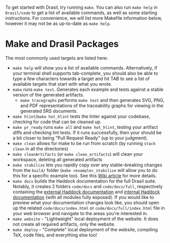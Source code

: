 To get started with Drasil, try running `make`. You can also run `make help` in `Drasil/code` to get a list of available commands, as well as some starting instructions. For convenience, we will list more Makefile information below, however it may not be as up-to-date as `make help`.

# Make and Drasil Packages
The most commonly used targets are listed here:
- `make help` will show you a list of available commands. Alternatively, if your terminal shell supports tab-complete, you should also be able to type a few characters towards a target and hit TAB to see a list of available targets that start with what you wrote.
- `make` runs `make test`. Generates each example and tests against a stable version of the generated artifacts.
  - `make tracegraphs` performs `make test` and then generates SVG, PNG, and PDF representations of the traceability graphs for viewing in the generated SRS documents.
- `make hlint`/`make hot_hlint` tests the linter against your codebase, checking for code that can be cleaned up.
- `make pr_ready` runs `make all` and `make hot_hlint`, testing your artifact diffs and checking lint tests. If it runs successfully, then your should be a bit closer to being "Pull Request Ready" (up to your judgment).
- `make clean` allows for make to be run from scratch (by running `stack clean` in all the directories)
- `make cleanArtifacts` (or `make clean_artifacts`) will clean your workspace, deleting all generated artifacts
- `make stabilize` lets you rapidly copy over any stable-breaking changes from the `build/` folder (`make <example>_stabilize` will allow you to do this for a specific example too). See this [Wiki article](https://github.com/JacquesCarette/Drasil/wiki/Workflow#updating-stable-folder-files) for more details.
- `make docs` builds the Haddock documentation for the full Drasil suite. Notably, it creates 2 folders `code/docs` and `code/docs/full`, respectively containing the [external Haddock documentation](https://jacquescarette.github.io/Drasil/docs/index.html) and [internal Haddock documentation](https://jacquescarette.github.io/Drasil/docs/full/index.html) (with all modules fully exposed). If you would like to preview what your documentation changes look like, you should open up the related `code/docs/index.html` or `code/docs/full/index.html` file in your web browser and navigate to the areas you're interested in.
- `make website` - "Lightweight" local deployment of the website. It does not create all required artifacts, only the website.
- `make deploy` - "Complete" local deployment of the website, compiling TeX, code files, and everything else too!
